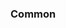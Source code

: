 <!-- Space: Projects -->
<!-- Parent: ZshKolin -->
<!-- Title: Examples ZshKolin -->
<!-- Label: Examples -->
<!-- Include: ./../disclaimer.md -->
<!-- Include: ac:toc -->

### Common
